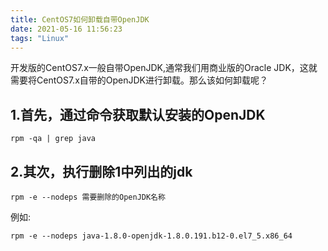 ```yaml
---
title: CentOS7如何卸载自带OpenJDK
date: 2021-05-16 11:56:23
tags: "Linux"
---
```

开发版的CentOS7.x一般自带OpenJDK,通常我们用商业版的Oracle JDK，这就需要将CentOS7.x自带的OpenJDK进行卸载。那么该如何卸载呢？

<!--more-->

## 1.首先，通过命令获取默认安装的OpenJDK
```
rpm -qa | grep java

```

## 2.其次，执行删除1中列出的jdk
```
rpm -e --nodeps 需要删除的OpenJDK名称

```
例如:
```
rpm -e --nodeps java-1.8.0-openjdk-1.8.0.191.b12-0.el7_5.x86_64

```